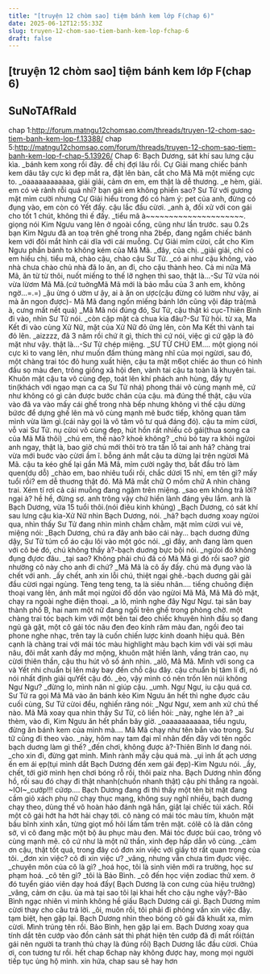 ```yaml
---
title: "[truyện 12 chòm sao] tiệm bánh kem lớp F(chap 6)"
date: 2025-06-12T12:55:33Z
slug: truyen-12-chom-sao-tiem-banh-kem-lop-fchap-6
draft: false
---
```


## [truyện 12 chòm sao] tiệm bánh kem lớp F(chap 6)

## SuNoTAfRaId

chap 1:http://forum.matngu12chomsao.com/threads/truyen-12-chom-sao-tiem-banh-kem-lop-f.13388/
chap 5:http://matngu12chomsao.com/forum/threads/truyen-12-chom-sao-tiem-banh-kem-lop-f-chap-5.13926/
Chap 6: Bạch Dương, sát khí sau lưng cậu kìa.
_bánh kem xong rồi đây. để chị đợi lâu rồi.
Cự Giải mang chiếc bánh kem dâu tây cực kì đẹp mắt ra, đặt lên bàn, cắt cho Mã Mã một miếng cực to.
_oaaaaaaaaaaaa, giải giải, cảm ơn em, em thật là dễ thương.
_e hèm, giải. em có vẻ rảnh rỗi quá nhỉ? bạn gái em không phiền sao?
Sư Tử với gương mặt mỉm cười nhưng Cự Giải hiểu trong đó có hàm ý: pet của anh, đừng có đụng vào, em còn có Yết đấy. cậu lắc đầu cừơi.
_anh à, đối xử với con gái cho tốt 1 chút, không thì ế đấy.
_tiểu mã à~~~~~~~~~~~~~~~~~~~~~.
giọng nói Kim Ngưu vang lên ở ngoài cổng, cũng như lần trước. sau 0.2s bạn Kim Ngưu đã an toạ trên ghế trong nha 2bếp, đang ngắm chiếc bánh kem với đôi mắt hình cái dĩa với cái muỗng. Cự Giải mỉm cừoi, cắt cho Kim Ngưu phần bánh to không kém của Mã Mã.
_đây, của chị.
_giải giải, chỉ có em hiểu chị. tiểu mã, chào cậu, chào cậu Sư Tử.
_có ai như cậu không, vào nhà chưa chào chủ nhà đã lo ăn, an đi, cho cậu thành heo. Cả mi nữa Mã Mã, ăn từ từ thôi, nuốt miếng to thế lỡ nghẹn thì sao, thật là…-Sư Tử vừa nói vừa lừơm Mã Mã.(cứ tuởngMã Mã mới là bảo mẫu của 3 anh em, không ngờ…=.=)
_ậu ừng ó ườm ư ậy, ai à ăn on ược(cậu đừng có lườm như vậy, ai mà ăn ngon được)- Mã Mã đang ngốn miếng bánh lớn cũng vội đáp trả(mã à, cưng mất nết quá)
_Mã Mã nói đúng đó, Sư Tử, cậu thật kì cục-Thiên Bình đi vào, nhìn Sư Tử nói.
_còn cặp mặt cà chua kia đâu?-Sư Tử hỏi.
từ xa, Ma Kết đi vào cùng Xử Nữ, mặt của Xử Nữ đỏ ửng lên, còn Ma Kết thì vành tai đỏ lên.
_aizzzz, đã 3 năm rồi chứ ít gì, thích thì cứ nói, việc gì cứ gặp là đỏ mặt như vậy. thật là…-Sư Tử chép miệng.
_SƯ TỬ CHÚ EM….
một giọng nói cực kì to vang lên, như muốn đấm thủng màng nhĩ của mọi ngừơi, sau đó, một chàng trai tóc đỏ hung xuất hiện, cậu ta mặt m6ọt chiếc áo thun có hình đầu sọ màu đen, trông giống xã hội đen, vành tai cậu ta toàn là khuyên tai. Khuôn mặt cậu ta vô cùng đẹp, toát lên khí phách anh hùng, đầy tự tin(khách với ngạo mạn ca ca Sư Tử nhá) phong thái vô cùng mạnh mẽ, cứ như không có gì cản được bước chân của cậu. mà đúng thế thật, cậu vừa vào đã va vào mấy cái ghế trong nhà bếp nhưng không vì thế cậu dừng bứơc để dựng ghế lên mà vô cùng mạnh mẽ buớc tiếp, không quan tâm mình vừa làm gì.(cái này gọi là vô tâm vô tư quá đáng đó). cậu ta mỉm cừơi, vỗ vai Sư Tử. nụ cừoi vô cùng đẹp, hút hồn rất nhiều cô gái(thua song ca của Mã Mã thôi)
_chú em, thế nào? khoẻ không?
_chú bỏ tay ra khỏi ngừoi anh ngay, thật là, bao giờ chú mới thôi trò tra tấn lỗ tai anh hả?
chàng trai vừa mới buớc vào cừơi ầm ĩ. bỗng ánh mắt cậu ta dừng lại trên ngừơi Mã Mã. cậu ta kéo ghế lại gần Mã Mã, mỉm cười ngây thơ, bắt đầu trò làm quen(dụ dỗ)
_chào em, bao nhiêu tuổi rồi, chắc dứơi 15 nhỉ, em tên gì? mấy tuổi rồi? em dễ thuơng thật đó.
Mã Mã mắt chữ O mồm chữ A nhìn chàng trai. Xém tí rơi cả cái muỗng đang ngậm trên miệng.
_sao em không trả lời? ngại à? hề hề, đừng sợ. anh trông vậy chứ hiền lành đáng yêu lắm. anh là Bạch Dương, vừa 15 tuổi thôi.(nói điêu kinh khủng)
_Bạch Dương, có sát khí sau lưng cậu kìa-Xử Nữ nhìn Bạch Dương, nói.
_hả?
bạch duơng xoay ngừoi qua, nhìn thấy Sư Tử đang nhìn mình chằm chằm, mặt mỉm cừơi vui vẻ, miệng nói:
_Bạch Dương, chú ra đây anh bảo cái này…
bạch duơng đứng dậy, Sư Tử túm cổ áo cậu lôi vào một góc nói.
_gì đấy, anh đang làm quen với cô bé đó, chú không thấy à?-bạch duơng bực bội nói.
_ngừoi đó không đụng đựơc đâu.
_tại sao? Không phải chú đã có Mã Mã gì đó rồi sao? giờ nhường cô này cho anh đi chứ?
_Mã Mã là cô ấy đấy. chú mà đụng vào là chết với anh.
_ấy chết, anh xin lỗi chú, thiệt ngại ghê.-bạch duơng gãi gãi đầu cừơi ngại ngùng.
Tèng teng teng, ta là siêu nhân…. tiếng chuông điện thoại vang lên, ánh mắt mọi ngừoi đổ dồn vào ngừoi Mã Mã, Mã Mã đỏ mặt, chạy ra ngoài nghe điện thoại.
_a lô, mình nghe đây Ngư Ngư.
tại sân bay thành phố B, hai nam một nữ đang ngồi trên ghế trong phòng chờ. một chàng trai tóc bạch kim với một bên tai đeo chiếc khuyên hình đầu sọ đang ngủ gà gật, một cô gái tóc nâu đen đeo kính râm màu đan, ngồi đeo tai phone nghe nhạc, trên tay là cuốn chiến lược kinh doanh hiệu quả. Bên cạnh là chàng trai với mái tóc màu highlight màu bạch kim với vài sợi màu nâu, đôi mắt xanh đầy mơ mộng, khuôn mặt hiền lành, vầng trán cao, nụ cừơi thiên thần, cậu thu hút vô số ánh nhìn.
_alô, Mã Mã. Mình với song ca và Yết nhi chuẩn bị lên máy bay đến chỗ cậu đây. cậu chuẩn bị tâm lí đi, nó nói nhất định giải quYết cậu đó.
_èo, vậy mình có nên trốn lên núi không Ngư Ngư?
_đừng lo, mình năn nỉ giúp cậu.
_umh. Ngư Ngư, iu cậu quá cơ.
Sư Tử ra gọi Mã Mã vào ăn bánh kẻo Kim Ngưu ăn hết thì nghe đụơc câu cuối cùng, Sư Tử cừoi đểu, nghiến răng nói:
_Ngư Ngư, xem anh xử chú thế nào.
Mã Mã xoay qua nhìn thấy Sư Tử, cô liền hỏi:
_này, nghe lén à?
_ai thèm, vào đi, Kim Ngưu ăn hết phần bây giờ.
_oaaaaaaaaaaa, tiểu ngưu, đừng ăn bánh kem của mình mà….
Mã Mã chạy như tên bắn vào trong. Sư tữ cũng đi theo vào.
_này, hôm nay tam đại mĩ nhân đến đây với tên ngốc bạch duơng làm gì thế?
_đến chơi, không được à?-Thiên Bình lơ đang nói.
_cho xin đi, đừng gạt mình. Mình rành mấy cậu quá mà.
_ụi ình ất ạch ương ến em ái ẹp(tụi mình dắt Bạch Dương đến xem gái đẹp)-Kim Ngưu nói.
_ầy, chết, tới giờ mình hẹn chơi bóng rỗ rồi, thôi paiz nha.
Bạch Dương nhìn đồng hồ, rồi sau đó chạy đi thật nhanh(chuồn nhanh thật) cậu phi thẳng ra ngoài.
~IOI~_cướp!!! cứơp….
Bạch Dương đang đi thì thấy một tên bịt mặt đang cầm giỏ xách phụ nữ chạy thục mạng, không suy nghĩ nhiều, bạch duơng chạy theo, dùng thế võ hoàn hảo đánh ngã hắn, giật lại chiếc túi xách. Rồi một cô gái hớt ha hớt hải chạy tới. cô nàng có mái tóc màu tím, khuôn mặt bầu bĩnh xinh xắn, từng giọt mồ hôi lấm tấm trên mặt. cólẽ cô là dân công sở, vì cô đang mặc một bộ âu phục màu đen. Mái tóc được búi cao, trông vô cùng mạnh mẽ. cô cứ như là một nữ thần, xinh đẹp hấp dẫn vô cùng.
_cảm ơn cậu, thật tốt quá, trong đây có đơn xin việc với giấy tờ rất quan trọng của tôi.
_đơn xin việc? cô đi xin việc ư?
_vâng, nhưng vẫn chưa tìm đụơc việc.
_chuyên môn của cô là gì?
_hoá học, tôi là sinh viên mới ra trường, học sư phạm hoá.
_cô tên gì?
_tôi là Bảo Bình.
_cô đến học viện zodiac thử xem. ở đó tuyển giáo viên dạy hoá đấy( Bạch Dương là con cưng của hiệu trưởng)
_vâng, cảm ơn cậu. ủa mà tại sao tôi lại khai hết cho cậu nghe vậy?-Bảo Bình ngạc nhiên vì mình không hề giấu Bạch Dương cái gì.
Bạch Dương mỉm cừơi thay cho câu trả lời.
_ôi, muôn rồi, tôi phải đi phỏng vấn xin việc đây. tạm biệt, hẹn gặp lại.
Bạch Dương nhìn theo bóng cô gái đã khuất xa, mỉm cừơi. Mình trúng tên rồi. Bảo Bình, hẹn gặp lại em. Bạch Dương xoay qua tính dắt tên cướp vào đồn cảnh sát thì phát hiện tên cướp đã đi mất rồi(tán gái nên người ta tranh thủ chạy là đúng rồi) Bạch Dương lắc đầu cừơi. Chúa ơi, con tương tư rồi.
hết chap 6chap này không được hay, mong mọi người tiếp tục ủng hộ mình. xin hứa, chap sau sẽ hay hơn